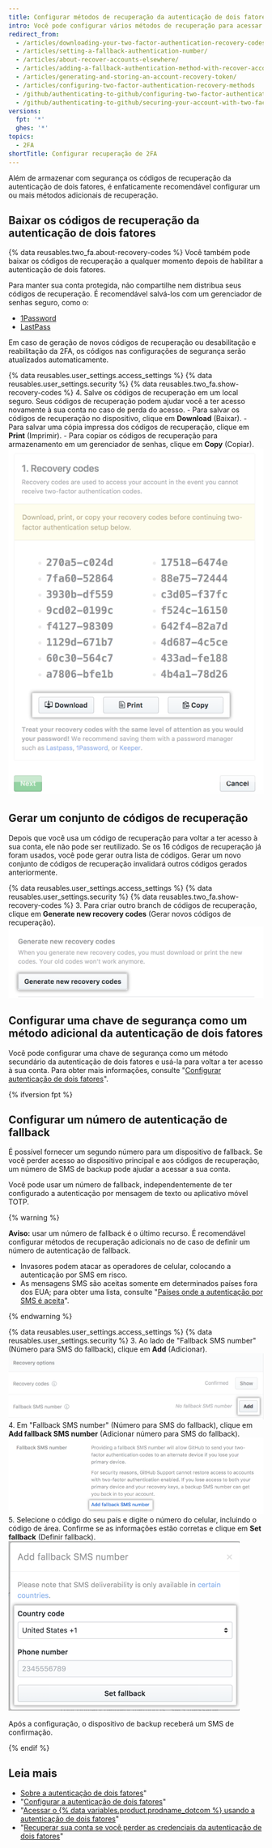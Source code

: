 ```yaml
---
title: Configurar métodos de recuperação da autenticação de dois fatores
intro: Você pode configurar vários métodos de recuperação para acessar sua conta em caso de perda das credenciais da autenticação de dois fatores.
redirect_from:
  - /articles/downloading-your-two-factor-authentication-recovery-codes/
  - /articles/setting-a-fallback-authentication-number/
  - /articles/about-recover-accounts-elsewhere/
  - /articles/adding-a-fallback-authentication-method-with-recover-accounts-elsewhere/
  - /articles/generating-and-storing-an-account-recovery-token/
  - /articles/configuring-two-factor-authentication-recovery-methods
  - /github/authenticating-to-github/configuring-two-factor-authentication-recovery-methods
  - /github/authenticating-to-github/securing-your-account-with-two-factor-authentication-2fa/configuring-two-factor-authentication-recovery-methods
versions:
  fpt: '*'
  ghes: '*'
topics:
  - 2FA
shortTitle: Configurar recuperação de 2FA
---
```


Além de armazenar com segurança os códigos de recuperação da autenticação de dois fatores, é enfaticamente recomendável configurar um ou mais métodos adicionais de recuperação.

## Baixar os códigos de recuperação da autenticação de dois fatores

{% data reusables.two_fa.about-recovery-codes %} Você também pode baixar os códigos de recuperação a qualquer momento depois de habilitar a autenticação de dois fatores.

Para manter sua conta protegida, não compartilhe nem distribua seus códigos de recuperação. É recomendável salvá-los com um gerenciador de senhas seguro, como o:
- [1Password](https://1password.com/)
- [LastPass](https://lastpass.com/)

Em caso de geração de novos códigos de recuperação ou desabilitação e reabilitação da 2FA, os códigos nas configurações de segurança serão atualizados automaticamente.

{% data reusables.user_settings.access_settings %}
{% data reusables.user_settings.security %}
{% data reusables.two_fa.show-recovery-codes %}
4. Salve os códigos de recuperação em um local seguro. Seus códigos de recuperação podem ajudar você a ter acesso novamente à sua conta no caso de perda do acesso.
    - Para salvar os códigos de recuperação no dispositivo, clique em **Download** (Baixar).
    - Para salvar uma cópia impressa dos códigos de recuperação, clique em **Print** (Imprimir).
    - Para copiar os códigos de recuperação para armazenamento em um gerenciador de senhas, clique em **Copy** (Copiar). ![Lista de códigos de recuperação com opção para baixar, imprimir ou copiar os códigos](/assets/images/help/2fa/download-print-or-copy-recovery-codes-before-continuing.png)

## Gerar um conjunto de códigos de recuperação

Depois que você usa um código de recuperação para voltar a ter acesso à sua conta, ele não pode ser reutilizado. Se os 16 códigos de recuperação já foram usados, você pode gerar outra lista de códigos. Gerar um novo conjunto de códigos de recuperação invalidará outros códigos gerados anteriormente.

{% data reusables.user_settings.access_settings %}
{% data reusables.user_settings.security %}
{% data reusables.two_fa.show-recovery-codes %}
3. Para criar outro branch de códigos de recuperação, clique em **Generate new recovery codes** (Gerar novos códigos de recuperação). ![Botão Generate new recovery codes (Gerar novos códigos de recuperação)](/assets/images/help/2fa/generate-new-recovery-codes.png)

## Configurar uma chave de segurança como um método adicional da autenticação de dois fatores

Você pode configurar uma chave de segurança como um método secundário da autenticação de dois fatores e usá-la para voltar a ter acesso à sua conta. Para obter mais informações, consulte "[Configurar autenticação de dois fatores](/articles/configuring-two-factor-authentication#configuring-two-factor-authentication-using-a-security-key)".

{% ifversion fpt %}

## Configurar um número de autenticação de fallback

É possível fornecer um segundo número para um dispositivo de fallback. Se você perder acesso ao dispositivo principal e aos códigos de recuperação, um número de SMS de backup pode ajudar a acessar a sua conta.

Você pode usar um número de fallback, independentemente de ter configurado a autenticação por mensagem de texto ou aplicativo móvel TOTP.

{% warning %}

**Aviso:** usar um número de fallback é o último recurso. É recomendável configurar métodos de recuperação adicionais no de caso de definir um número de autenticação de fallback.
- Invasores podem atacar as operadores de celular, colocando a autenticação por SMS em risco.
- As mensagens SMS são aceitas somente em determinados países fora dos EUA; para obter uma lista, consulte "[Países onde a autenticação por SMS é aceita](/articles/countries-where-sms-authentication-is-supported)".

{% endwarning %}

{% data reusables.user_settings.access_settings %}
{% data reusables.user_settings.security %}
3. Ao lado de "Fallback SMS number" (Número para SMS do fallback), clique em **Add** (Adicionar). ![Botão Add fallback SMS number (Adicionar número para SMS do fallback)](/assets/images/help/2fa/add-fallback-sms-number-button.png)
4. Em "Fallback SMS number" (Número para SMS do fallback), clique em **Add fallback SMS number** (Adicionar número para SMS do fallback). ![Texto Adicionar número para SMS do fallback](/assets/images/help/2fa/add_fallback_sms_number_text.png)
5. Selecione o código do seu país e digite o número do celular, incluindo o código de área. Confirme se as informações estão corretas e clique em **Set fallback** (Definir fallback). ![Definir número para SMS do fallback](/assets/images/help/2fa/2fa-fallback-number.png)

Após a configuração, o dispositivo de backup receberá um SMS de confirmação.

{% endif %}

## Leia mais

- [Sobre a autenticação de dois fatores](/articles/about-two-factor-authentication)"
- "[Configurar a autenticação de dois fatores](/articles/configuring-two-factor-authentication)"
- "[Acessar o {% data variables.product.prodname_dotcom %} usando a autenticação de dois fatores](/articles/accessing-github-using-two-factor-authentication)"
- "[Recuperar sua conta se você perder as credenciais da autenticação de dois fatores](/articles/recovering-your-account-if-you-lose-your-2fa-credentials)"
